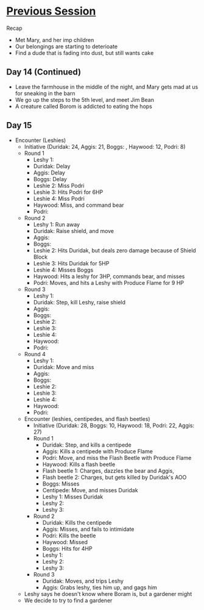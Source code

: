 # [Previous Session](2020-04-15.md)

Recap

- Met Mary, and her imp children
- Our belongings are starting to deterioate
- Find a dude that is fading into dust, but still wants cake

## Day 14 (Continued)

- Leave the farmhouse in the middle of the night, and Mary gets mad at us for sneaking in the barn
- We go up the steps to the 5th level, and meet Jim Bean
- A creature called Borom is addicted to eating the hops

## Day 15

- Encounter (Leshies)
  - Initiative (Duridak: 24, Aggis: 21, Boggs: , Haywood: 12, Podri: 8)
  - Round 1
    - Leshy 1:
    - Duridak: Delay
    - Aggis: Delay
    - Boggs: Delay
    - Leshie 2: Miss Podri
    - Leshie 3: Hits Podri for 6HP
    - Leshie 4: Miss Podri
    - Haywood: Miss, and command bear
    - Podri:
  - Round 2
    - Leshy 1: Run away
    - Duridak: Raise shield, and move
    - Aggis:
    - Boggs:
    - Leshie 2: Hits Duridak, but deals zero damage because of Shield Block
    - Leshie 3: Hits Duridak for 5HP
    - Leshie 4: Misses Boggs
    - Haywood: Hits a leshy for 3HP, commands bear, and misses
    - Podri: Moves, and hits a Leshy with Produce Flame for 9 HP
  - Round 3
    - Leshy 1:
    - Duridak: Step, kill Leshy, raise shield
    - Aggis:
    - Boggs:
    - Leshie 2:
    - Leshie 3:
    - Leshie 4:
    - Haywood:
    - Podri:
  - Round 4
    - Leshy 1:
    - Duridak: Move and miss
    - Aggis:
    - Boggs:
    - Leshie 2:
    - Leshie 3:
    - Leshie 4:
    - Haywood:
    - Podri:
  - Encounter (leshies, centipedes, and flash beetles)
    - Initiative (Duridak: 28, Boggs: 10, Haywood: 18, Podri: 22, Aggis: 27)
    - Round 1
      - Duridak: Step, and kills a centipede
      - Aggis: Kills a centipede with Produce Flame
      - Podri: Move, and miss the Flash Beetle with Produce Flame
      - Haywood: Kills a flash beetle
      - Flash beetle 1: Charges, dazzles the bear and Aggis,
      - Flash beetle 2: Charges, but gets killed by Duridak's AOO
      - Boggs: Misses
      - Centipede: Move, and misses Duridak
      - Leshy 1: Misses Duridak
      - Leshy 2:
      - Leshy 3:
    - Round 2
      - Duridak: Kills the centipede
      - Aggis: Misses, and fails to intimidate
      - Podri: Kills the beetle
      - Haywood: Missed
      - Boggs: Hits for 4HP
      - Leshy 1:
      - Leshy 2:
      - Leshy 3:
    - Round 3
      - Duridak: Moves, and trips Leshy
      - Aggis: Grabs leshy, ties him up, and gags him
  - Leshy says he doesn't know where Boram is, but a gardener might
  - We decide to try to find a gardener
